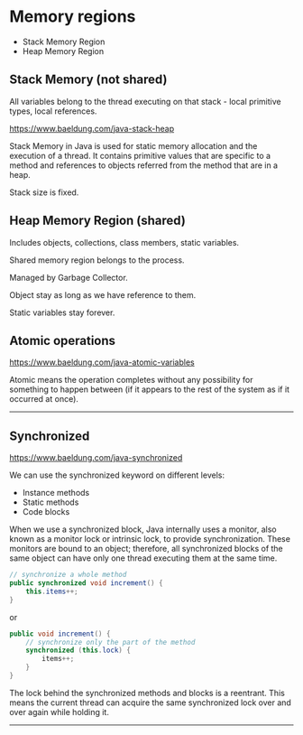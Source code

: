 # Memory regions

* Stack Memory Region
* Heap Memory Region

## Stack Memory (not shared)

All variables belong to the thread executing on that stack - local primitive types, local references.

https://www.baeldung.com/java-stack-heap

Stack Memory in Java is used for static memory allocation and the execution of a thread. It contains primitive values
that are specific to a method and references to objects referred from the method that are in a heap.

Stack size is fixed.

## Heap Memory Region (shared)

Includes objects, collections, class members, static variables.

Shared memory region belongs to the process.

Managed by Garbage Collector.

Object stay as long as we have reference to them.

Static variables stay forever.

## Atomic operations

https://www.baeldung.com/java-atomic-variables

Atomic means the operation completes without any possibility for something to happen between (if it appears to the rest
of the system as if it occurred at once).

---------------------------------------------

## Synchronized

https://www.baeldung.com/java-synchronized

We can use the synchronized keyword on different levels:

* Instance methods
* Static methods
* Code blocks

When we use a synchronized block, Java internally uses a monitor, also known as a monitor lock or intrinsic lock, to
provide synchronization. These monitors are bound to an object; therefore, all synchronized blocks of the same object
can have only one thread executing them at the same time.

```java
// synchronize a whole method
public synchronized void increment() {
    this.items++;
}
```

or

```java
public void increment() {
    // synchronize only the part of the method
    synchronized (this.lock) {
        items++;
    }
}
```

The lock behind the synchronized methods and blocks is a reentrant. This means the current thread can acquire the same
synchronized lock over and over again while holding it.

---------------------------------------------

